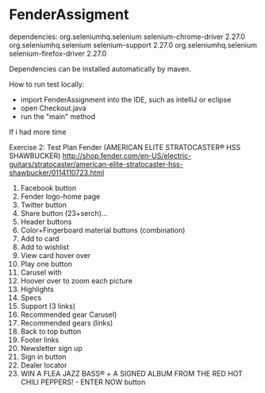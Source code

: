 # FenderAssigment

dependencies:
        <dependency>
            <groupId>org.seleniumhq.selenium</groupId>
            <artifactId>selenium-chrome-driver</artifactId>
            <version>2.27.0</version>
        </dependency>
        <dependency>
            <groupId>org.seleniumhq.selenium</groupId>
            <artifactId>selenium-support</artifactId>
            <version>2.27.0</version>
        </dependency>
        <dependency>
            <groupId>org.seleniumhq.selenium</groupId>
            <artifactId>selenium-firefox-driver</artifactId>
            <version>2.27.0</version>
        </dependency>
        
Dependencies can be installed automatically by maven.


How to run test locally:
* import FenderAssignment into the IDE, such as intelliJ or eclipse
* open Checkout.java
* run the "main" method



If i had more time





Exercise 2: Test Plan
Fender (AMERICAN ELITE STRATOCASTER® HSS SHAWBUCKER)
http://shop.fender.com/en-US/electric-guitars/stratocaster/american-elite-stratocaster-hss-shawbucker/0114110723.html
1.	Facebook button
2.	Fender logo-home page
3.	Twitter button
4.	Share button (23+serch)…
5.	Header buttons
6.	Color+Fingerboard material buttons (combination)
7.	Add to card
8.	Add to wishlist
9.	View card hover over
10.	Play one button
11.	Carusel with 
12.	Hoover over to zoom each picture 
13.	Highlights
14.	Specs
15.	Support (3 links)
16.	Recommended gear Carusel)
17.	Recommended gears (links)
18.	Back to top button
19.	Footer links
20.	Newsletter sign up 
21.	Sign in button
22.	Dealer locator
23.	WIN A FLEA JAZZ BASS® + A SIGNED ALBUM FROM THE RED HOT CHILI PEPPERS! - ENTER NOW button






